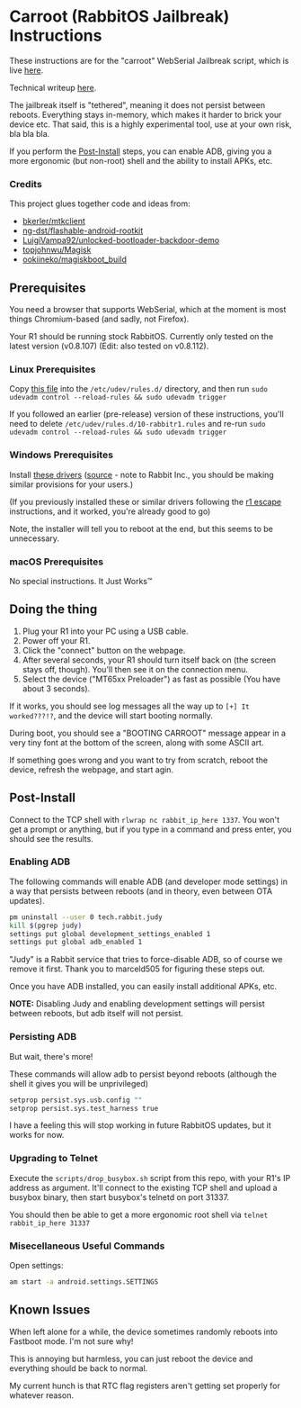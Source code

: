 # Carroot (RabbitOS Jailbreak) Instructions

These instructions are for the "carroot" WebSerial Jailbreak script, which is live [here](https://retr0.id/stuff/r1_jailbreak/).

Technical writeup [here](https://www.da.vidbuchanan.co.uk/blog/r1-jailbreak.html).

The jailbreak itself is "tethered", meaning it does not persist between reboots. Everything stays in-memory, which makes it harder to brick your device etc. That said, this is a highly experimental tool, use at your own risk, bla bla bla.

If you perform the [Post-Install](#Post-Install) steps, you can enable ADB, giving you a more ergonomic (but non-root) shell and the ability to install APKs, etc.

### Credits

This project glues together code and ideas from:

- [bkerler/mtkclient](https://github.com/bkerler/mtkclient)
- [ng-dst/flashable-android-rootkit](https://github.com/ng-dst/flashable-android-rootkit)
- [LuigiVampa92/unlocked-bootloader-backdoor-demo](https://github.com/LuigiVampa92/unlocked-bootloader-backdoor-demo)
- [topjohnwu/Magisk](https://github.com/topjohnwu/Magisk)
- [ookiineko/magiskboot_build](https://github.com/ookiineko/magiskboot_build)

## Prerequisites

You need a browser that supports WebSerial, which at the moment is most things Chromium-based (and sadly, not Firefox).

Your R1 should be running stock RabbitOS. Currently only tested on the latest version (v0.8.107) (Edit: also tested on v0.8.112).

### Linux Prerequisites

Copy [this file](https://github.com/bkerler/mtkclient/blob/main/mtkclient/Setup/Linux/50-android.rules) into the `/etc/udev/rules.d/` directory, and then run `sudo udevadm control --reload-rules && sudo udevadm trigger`

If you followed an earlier (pre-release) version of these instructions, you'll need to delete `/etc/udev/rules.d/10-rabbitr1.rules` and re-run `sudo udevadm control --reload-rules && sudo udevadm trigger`

### Windows Prerequisites

Install [these drivers](https://downloads2.myteracube.com/Tools/Drivers/MediaTek_Preloader_USB_VCOM_Drivers_Setup_Signed.zip) ([source](https://community.myteracube.com/t/teracube-2e-instructions-to-install-factory-software-and-to-reset/4026) - note to Rabbit Inc., you should be making similar provisions for your users.)

(If you previously installed these or similar drivers following the [r1 escape](https://github.com/RabbitHoleEscapeR1/r1_escape) instructions, and it worked, you're already good to go)

Note, the installer will tell you to reboot at the end, but this seems to be unnecessary.

### macOS Prerequisites

No special instructions. It Just Works™

## Doing the thing

1. Plug your R1 into your PC using a USB cable.
2. Power off your R1.
3. Click the "connect" button on the webpage.
4. After several seconds, your R1 should turn itself back on (the screen stays off, though). You'll then see it on the connection menu.
5. Select the device ("MT65xx Preloader") as fast as possible (You have about 3 seconds).

If it works, you should see log messages all the way up to `[+] It worked???!?`, and the device will
start booting normally.

During boot, you should see a "BOOTING CARROOT" message appear in a very tiny font
at the bottom of the screen, along with some ASCII art.

If something goes wrong and you want to try from scratch, reboot the device, refresh the webpage, and start agin.

## Post-Install

Connect to the TCP shell with `rlwrap nc rabbit_ip_here 1337`. You won't get a prompt or anything, but if you type in a command and press enter, you should see the results.

### Enabling ADB

The following commands will enable ADB (and developer mode settings) in a way that persists between reboots (and in theory, even between OTA updates).

```sh
pm uninstall --user 0 tech.rabbit.judy
kill $(pgrep judy)
settings put global development_settings_enabled 1
settings put global adb_enabled 1
```

"Judy" is a Rabbit service that tries to force-disable ADB, so of course we remove it first. Thank you to marceld505 for figuring these steps out.

Once you have ADB installed, you can easily install additional APKs, etc.

**NOTE:** Disabling Judy and enabling development settings will persist between reboots, but adb itself will not persist.

### Persisting ADB

But wait, there's more!

These commands will allow adb to persist beyond reboots (although the shell it gives you will be unprivileged)

```sh
setprop persist.sys.usb.config ""
setprop persist.sys.test_harness true
```

I have a feeling this will stop working in future RabbitOS updates, but it works for now.

### Upgrading to Telnet

Execute the `scripts/drop_busybox.sh` script from this repo, with your R1's IP address as argument. It'll connect to the existing TCP shell and upload a busybox binary, then start busybox's telnetd on port 31337.

You should then be able to get a more ergonomic root shell via `telnet rabbit_ip_here 31337`

### Misecellaneous Useful Commands

Open settings:

```sh
am start -a android.settings.SETTINGS
```

## Known Issues

When left alone for a while, the device sometimes randomly reboots into Fastboot mode. I'm not sure why!

This is annoying but harmless, you can just reboot the device and everything should be back to normal.

My current hunch is that RTC flag registers aren't getting set properly for whatever reason.
